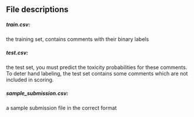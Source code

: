 ## File descriptions
##### train.csv:
the training set, contains comments with their binary labels
##### test.csv:
the test set, you must predict the toxicity probabilities for these comments. To deter hand labeling, the test set contains some comments which are not included in scoring.
##### sample_submission.csv:
a sample submission file in the correct format
